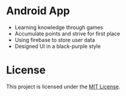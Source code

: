 # Android App 
* Learning knowledge through games
* Accumulate points and strive for first place 
* Using firebase to store user data
* Designed UI in a black-purple style 

# License
This project is licensed under the [MIT License](https://opensource.org/license/mit/).
